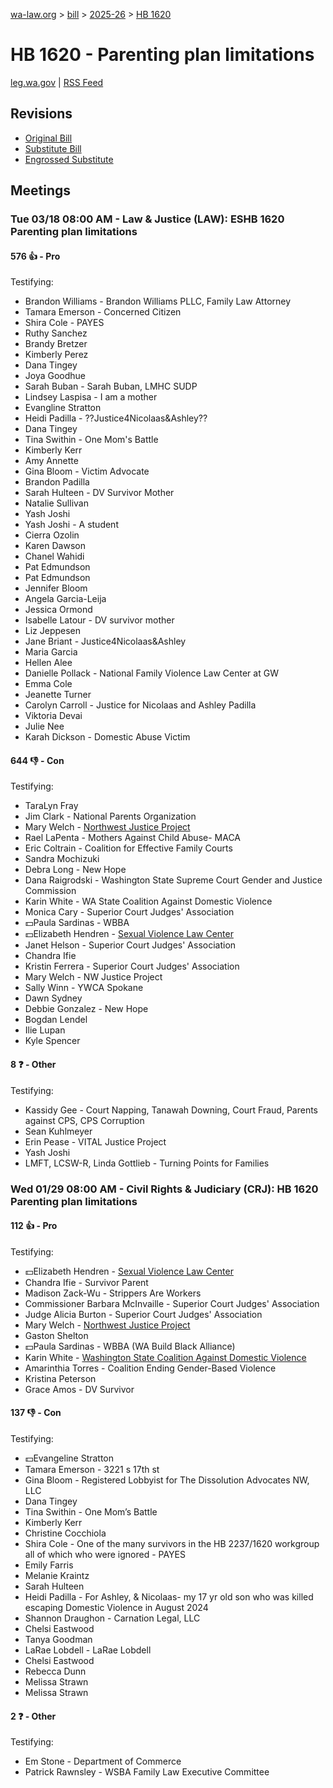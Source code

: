 [wa-law.org](/) > [bill](/bill/) > [2025-26](/bill/2025-26/) > [HB 1620](/bill/2025-26/hb/1620/)

# HB 1620 - Parenting plan limitations
[leg.wa.gov](https://app.leg.wa.gov/billsummary?BillNumber=1620&Year=2025&Initiative=false) | [RSS Feed](./rss.xml)

## Revisions
* [Original Bill](1/)
* [Substitute Bill](S/)
* [Engrossed Substitute](S.E/)

## Meetings
### Tue 03/18 08:00 AM - Law & Justice (LAW): ESHB 1620 Parenting plan limitations
#### 576 👍 - Pro
Testifying:
* Brandon Williams - Brandon Williams PLLC, Family Law Attorney
* Tamara Emerson - Concerned Citizen
* Shira Cole - PAYES
* Ruthy Sanchez
* Brandy Bretzer
* Kimberly Perez
* Dana Tingey
* Joya Goodhue
* Sarah Buban - Sarah Buban, LMHC SUDP
* Lindsey Laspisa - I am a mother
* Evangline Stratton
* Heidi Padilla - ??Justice4Nicolaas&Ashley??
* Dana Tingey
* Tina Swithin - One Mom's Battle
* Kimberly Kerr
* Amy Annette
* Gina Bloom - Victim Advocate
* Brandon Padilla
* Sarah Hulteen - DV Survivor Mother
* Natalie Sullivan
* Yash Joshi
* Yash Joshi - A student
* Cierra Ozolin
* Karen Dawson
* Chanel Wahidi
* Pat Edmundson
* Pat Edmundson
* Jennifer Bloom
* Angela Garcia-Leija
* Jessica Ormond
* Isabelle Latour - DV survivor mother
* Liz Jeppesen
* Jane Briant - Justice4Nicolaas&Ashley
* Maria Garcia
* Hellen Alee
* Danielle Pollack - National Family Violence Law Center at GW
* Emma Cole
* Jeanette Turner
* Carolyn Carroll - Justice for Nicolaas and Ashley Padilla
* Viktoria Devai
* Julie Nee
* Karah Dickson - Domestic Abuse Victim

#### 644 👎 - Con
Testifying:
* TaraLyn Fray
* Jim Clark - National Parents Organization
* Mary Welch - [Northwest Justice Project](/org/northwest_justice_project/)
* Rael LaPenta - Mothers Against Child Abuse- MACA
* Eric Coltrain - Coalition for Effective Family Courts
* Sandra Mochizuki
* Debra Long - New Hope
* Dana Raigrodski - Washington State Supreme Court Gender and Justice Commission
* Karin White - WA State Coalition Against Domestic Violence
* Monica Cary - Superior Court Judges' Association
* 💵Paula Sardinas - WBBA
* 💵Elizabeth Hendren - [Sexual Violence Law Center](/org/sexual_violence_law_center/)
* Janet Helson - Superior Court Judges' Association
* Chandra Ifie
* Kristin Ferrera - Superior Court Judges' Association
* Mary Welch - NW Justice Project
* Sally Winn - YWCA Spokane
* Dawn Sydney
* Debbie Gonzalez - New Hope
* Bogdan Lendel
* Ilie Lupan
* Kyle Spencer

#### 8 ❓ - Other
Testifying:
* Kassidy Gee - Court Napping, Tanawah Downing, Court Fraud, Parents against CPS, CPS Corruption
* Sean Kuhlmeyer
* Erin Pease - VITAL Justice Project
* Yash Joshi
* LMFT, LCSW-R, Linda Gottlieb - Turning Points for Families

### Wed 01/29 08:00 AM - Civil Rights & Judiciary (CRJ): HB 1620 Parenting plan limitations
#### 112 👍 - Pro
Testifying:
* 💵Elizabeth Hendren - [Sexual Violence Law Center](/org/sexual_violence_law_center/)
* Chandra Ifie - Survivor Parent
* Madison Zack-Wu - Strippers Are Workers
* Commissioner Barbara McInvaille - Superior Court Judges' Association
* Judge Alicia Burton - Superior Court Judges' Association
* Mary Welch - [Northwest Justice Project](/org/northwest_justice_project/)
* Gaston Shelton
* 💵Paula Sardinas - WBBA (WA Build Black Alliance)
* Karin White - [Washington State Coalition Against Domestic Violence](/org/washington_state_coalition_against_domestic_violence/)
* Amarinthia Torres - Coalition Ending Gender-Based Violence
* Kristina Peterson
* Grace Amos - DV Survivor

#### 137 👎 - Con
Testifying:
* 💵Evangeline Stratton
* Tamara Emerson - 3221 s 17th st
* Gina Bloom - Registered Lobbyist for The Dissolution Advocates NW, LLC
* Dana Tingey
* Tina Swithin - One Mom’s Battle
* Kimberly Kerr
* Christine Cocchiola
* Shira Cole - One of the many survivors in the HB 2237/1620 workgroup all of which who were ignored - PAYES
* Emily Farris
* Melanie Kraintz
* Sarah Hulteen
* Heidi Padilla - For Ashley, & Nicolaas- my 17 yr old son who was killed escaping Domestic Violence in August 2024
* Shannon Draughon - Carnation Legal, LLC
* Chelsi Eastwood
* Tanya Goodman
* LaRae Lobdell - LaRae Lobdell
* Chelsi Eastwood
* Rebecca Dunn
* Melissa Strawn
* Melissa Strawn

#### 2 ❓ - Other
Testifying:
* Em Stone - Department of Commerce
* Patrick Rawnsley - WSBA Family Law Executive Committee
